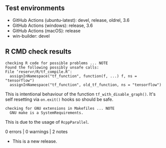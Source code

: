 ## Test environments

* GitHub Actions (ubuntu-latest): devel, release, oldrel, 3.6
* GitHub Actions (windows): release, 3.6
* GitHub Actions (macOS): release
* win-builder: devel

## R CMD check results

    checking R code for possible problems ... NOTE
    Found the following possibly unsafe calls:
    File ‘reservr/R/tf_compile.R’:
      assignInNamespace("tf_function", function(f, ...) f, ns = "tensorflow")
      assignInNamespace("tf_function", old_tf_function, ns = "tensorflow")

This is intentional behaviour of the function `tf_with_disable_graph()`.
It's self resetting via `on.exit()` hooks so should be safe.

    checking for GNU extensions in Makefiles ... NOTE
      GNU make is a SystemRequirements.

This is due to the usage of `RcppParallel`.

0 errors | 0 warnings | 2 notes

* This is a new release.
